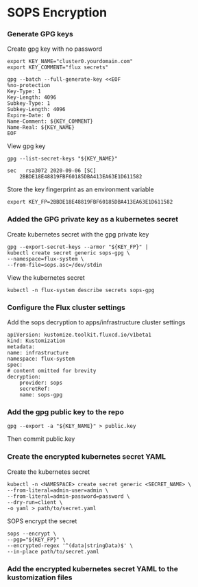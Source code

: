 # SOPS Encryption

### Generate GPG keys

Create gpg key with no password

    export KEY_NAME="cluster0.yourdomain.com"
    export KEY_COMMENT="flux secrets"

    gpg --batch --full-generate-key <<EOF
    %no-protection
    Key-Type: 1
    Key-Length: 4096
    Subkey-Type: 1
    Subkey-Length: 4096
    Expire-Date: 0
    Name-Comment: ${KEY_COMMENT}
    Name-Real: ${KEY_NAME}
    EOF

View gpg key

    gpg --list-secret-keys "${KEY_NAME}"
    
    sec   rsa3072 2020-09-06 [SC]
        2BBDE18E48819FBF60185DBA413EA63E1D611582

Store the key fingerprint as an environment variable

    export KEY_FP=2BBDE18E48819FBF60185DBA413EA63E1D611582

### Added the GPG private key as a kubernetes secret

Create kubernetes secret with the gpg private key

    gpg --export-secret-keys --armor "${KEY_FP}" |
    kubectl create secret generic sops-gpg \
    --namespace=flux-system \
    --from-file=sops.asc=/dev/stdin

View the kubernetes secret

    kubectl -n flux-system describe secrets sops-gpg

### Configure the Flux cluster settings

Add the sops decryption to apps/infrastructure cluster settings

    apiVersion: kustomize.toolkit.fluxcd.io/v1beta1
    kind: Kustomization
    metadata:
    name: infrastructure
    namespace: flux-system
    spec:
    # content omitted for brevity
    decryption:
        provider: sops
        secretRef:
        name: sops-gpg

### Add the gpg public key to the repo

    gpg --export -a "${KEY_NAME}" > public.key

Then commit public.key

### Create the encrypted kubernetes secret YAML

Create the kubernetes secret

    kubectl -n <NAMESPACE> create secret generic <SECRET_NAME> \
    --from-literal=admin-user=admin \
    --from-literal=admin-password=password \
    --dry-run=client \
    -o yaml > path/to/secret.yaml

SOPS encrypt the secret

    sops --encrypt \
    --pgp="${KEY_FP}" \
    --encrypted-regex '^(data|stringData)$' \
    --in-place path/to/secret.yaml

### Add the encrypted kubernetes secret YAML to the kustomization files